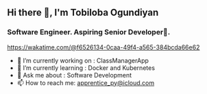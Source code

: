 ## Hi there 👋, I'm Tobiloba Ogundiyan

### Software Engineer. Aspiring Senior Developer🥑.


https://wakatime.com/@f6526134-0caa-49f4-a565-384bcda66e62


- 🔭 I’m currently working on : ClassManagerApp
- 🌱 I’m currently learning : Docker and Kubernetes
- 💬 Ask me about : Software Development 
- 📫 How to reach me: apprentice_py@icloud.com



